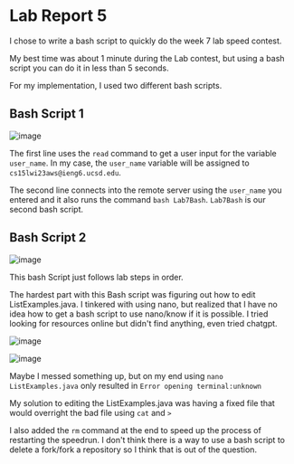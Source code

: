 # Lab Report 5

I chose to write a bash script to quickly do the week 7 lab speed contest.

My best time was about 1 minute during the Lab contest, but using a bash script you can do it in less than 5 seconds.

For my implementation, I used two different bash scripts.

## Bash Script 1 

![image](https://user-images.githubusercontent.com/113940184/224901809-86a36455-e9bf-492d-9704-06a69e472199.png)

The first line uses the `read` command to get a user input for the variable `user_name`. In my case, the `user_name` variable will be assigned to `cs15lwi23aws@ieng6.ucsd.edu`.

The second line connects into the remote server using the `user_name` you entered and it also runs the command `bash Lab7Bash`. `Lab7Bash` is our second bash script.

## Bash Script 2 

![image](https://user-images.githubusercontent.com/113940184/224903962-42ee6332-c3b8-43e6-aa69-f76c188da95f.png)

This bash Script just follows lab steps in order. 

The hardest part with this Bash script was figuring out how to edit ListExamples.java. I tinkered with using nano, but realized that I have no idea how to get a bash script to use nano/know if it is possible. I tried looking for resources online but didn't find anything, even tried chatgpt.

![image](https://user-images.githubusercontent.com/113940184/224904989-7ec145e5-48ae-42fd-8ac2-2f32147ee8c8.png)

![image](https://user-images.githubusercontent.com/113940184/224905020-1132b6d6-f6f0-43a7-a7d9-d038d17b0db0.png)

Maybe I messed something up, but on my end using `nano ListExamples.java` only resulted in `Error opening terminal:unknown`

My solution to editing the ListExamples.java was having a fixed file that would overright the bad file using `cat` and `>`

I also added the `rm` command at the end to speed up the process of restarting the speedrun. I don't think there is a way to use a bash script to delete a fork/fork a repository so I think that is out of the question. 
